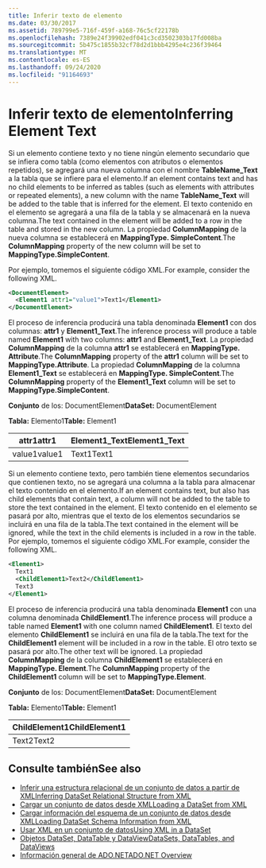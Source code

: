 ```yaml
---
title: Inferir texto de elemento
ms.date: 03/30/2017
ms.assetid: 789799e5-716f-459f-a168-76c5cf22178b
ms.openlocfilehash: 7389e24f39902edf041c3cd3502303b17fd008ba
ms.sourcegitcommit: 5b475c1855b32cf78d2d1bbb4295e4c236f39464
ms.translationtype: MT
ms.contentlocale: es-ES
ms.lasthandoff: 09/24/2020
ms.locfileid: "91164693"
---
```

# <a name="inferring-element-text"></a><span data-ttu-id="d734b-102">Inferir texto de elemento</span><span class="sxs-lookup"><span data-stu-id="d734b-102">Inferring Element Text</span></span>

<span data-ttu-id="d734b-103">Si un elemento contiene texto y no tiene ningún elemento secundario que se infiera como tabla (como elementos con atributos o elementos repetidos), se agregará una nueva columna con el nombre **TableName_Text** a la tabla que se infiere para el elemento.</span><span class="sxs-lookup"><span data-stu-id="d734b-103">If an element contains text and has no child elements to be inferred as tables (such as elements with attributes or repeated elements), a new column with the name **TableName_Text** will be added to the table that is inferred for the element.</span></span> <span data-ttu-id="d734b-104">El texto contenido en el elemento se agregará a una fila de la tabla y se almacenará en la nueva columna.</span><span class="sxs-lookup"><span data-stu-id="d734b-104">The text contained in the element will be added to a row in the table and stored in the new column.</span></span> <span data-ttu-id="d734b-105">La propiedad **ColumnMapping** de la nueva columna se establecerá en **MappingType. SimpleContent**.</span><span class="sxs-lookup"><span data-stu-id="d734b-105">The **ColumnMapping** property of the new column will be set to **MappingType.SimpleContent**.</span></span>  
  
 <span data-ttu-id="d734b-106">Por ejemplo, tomemos el siguiente código XML.</span><span class="sxs-lookup"><span data-stu-id="d734b-106">For example, consider the following XML.</span></span>  
  
```xml  
<DocumentElement>  
  <Element1 attr1="value1">Text1</Element1>  
</DocumentElement>  
```  
  
 <span data-ttu-id="d734b-107">El proceso de inferencia producirá una tabla denominada **Element1** con dos columnas: **attr1** y **Element1_Text**.</span><span class="sxs-lookup"><span data-stu-id="d734b-107">The inference process will produce a table named **Element1** with two columns: **attr1** and **Element1_Text**.</span></span> <span data-ttu-id="d734b-108">La propiedad **ColumnMapping** de la columna **attr1** se establecerá en **MappingType. Attribute**.</span><span class="sxs-lookup"><span data-stu-id="d734b-108">The **ColumnMapping** property of the **attr1** column will be set to **MappingType.Attribute**.</span></span> <span data-ttu-id="d734b-109">La propiedad **ColumnMapping** de la columna **Element1_Text** se establecerá en **MappingType. SimpleContent**.</span><span class="sxs-lookup"><span data-stu-id="d734b-109">The **ColumnMapping** property of the **Element1_Text** column will be set to **MappingType.SimpleContent**.</span></span>  
  
 <span data-ttu-id="d734b-110">**Conjunto** de los: DocumentElement</span><span class="sxs-lookup"><span data-stu-id="d734b-110">**DataSet:** DocumentElement</span></span>  
  
 <span data-ttu-id="d734b-111">**Tabla:** Elemento1</span><span class="sxs-lookup"><span data-stu-id="d734b-111">**Table:** Element1</span></span>  
  
|<span data-ttu-id="d734b-112">attr1</span><span class="sxs-lookup"><span data-stu-id="d734b-112">attr1</span></span>|<span data-ttu-id="d734b-113">Element1_Text</span><span class="sxs-lookup"><span data-stu-id="d734b-113">Element1_Text</span></span>|  
|-----------|--------------------|  
|<span data-ttu-id="d734b-114">value1</span><span class="sxs-lookup"><span data-stu-id="d734b-114">value1</span></span>|<span data-ttu-id="d734b-115">Text1</span><span class="sxs-lookup"><span data-stu-id="d734b-115">Text1</span></span>|  
  
 <span data-ttu-id="d734b-116">Si un elemento contiene texto, pero también tiene elementos secundarios que contienen texto, no se agregará una columna a la tabla para almacenar el texto contenido en el elemento.</span><span class="sxs-lookup"><span data-stu-id="d734b-116">If an element contains text, but also has child elements that contain text, a column will not be added to the table to store the text contained in the element.</span></span> <span data-ttu-id="d734b-117">El texto contenido en el elemento se pasará por alto, mientras que el texto de los elementos secundarios se incluirá en una fila de la tabla.</span><span class="sxs-lookup"><span data-stu-id="d734b-117">The text contained in the element will be ignored, while the text in the child elements is included in a row in the table.</span></span> <span data-ttu-id="d734b-118">Por ejemplo, tomemos el siguiente código XML.</span><span class="sxs-lookup"><span data-stu-id="d734b-118">For example, consider the following XML.</span></span>  
  
```xml  
<Element1>  
  Text1  
  <ChildElement1>Text2</ChildElement1>  
  Text3  
</Element1>  
```  
  
 <span data-ttu-id="d734b-119">El proceso de inferencia producirá una tabla denominada **Element1** con una columna denominada **ChildElement1**.</span><span class="sxs-lookup"><span data-stu-id="d734b-119">The inference process will produce a table named **Element1** with one column named **ChildElement1**.</span></span> <span data-ttu-id="d734b-120">El texto del elemento **ChildElement1** se incluirá en una fila de la tabla.</span><span class="sxs-lookup"><span data-stu-id="d734b-120">The text for the **ChildElement1** element will be included in a row in the table.</span></span> <span data-ttu-id="d734b-121">El otro texto se pasará por alto.</span><span class="sxs-lookup"><span data-stu-id="d734b-121">The other text will be ignored.</span></span> <span data-ttu-id="d734b-122">La propiedad **ColumnMapping** de la columna **ChildElement1** se establecerá en **MappingType. Element**.</span><span class="sxs-lookup"><span data-stu-id="d734b-122">The **ColumnMapping** property of the **ChildElement1** column will be set to **MappingType.Element**.</span></span>  
  
 <span data-ttu-id="d734b-123">**Conjunto** de los: DocumentElement</span><span class="sxs-lookup"><span data-stu-id="d734b-123">**DataSet:** DocumentElement</span></span>  
  
 <span data-ttu-id="d734b-124">**Tabla:** Elemento1</span><span class="sxs-lookup"><span data-stu-id="d734b-124">**Table:** Element1</span></span>  
  
|<span data-ttu-id="d734b-125">ChildElement1</span><span class="sxs-lookup"><span data-stu-id="d734b-125">ChildElement1</span></span>|  
|-------------------|  
|<span data-ttu-id="d734b-126">Text2</span><span class="sxs-lookup"><span data-stu-id="d734b-126">Text2</span></span>|  
  
## <a name="see-also"></a><span data-ttu-id="d734b-127">Consulte también</span><span class="sxs-lookup"><span data-stu-id="d734b-127">See also</span></span>

- [<span data-ttu-id="d734b-128">Inferir una estructura relacional de un conjunto de datos a partir de XML</span><span class="sxs-lookup"><span data-stu-id="d734b-128">Inferring DataSet Relational Structure from XML</span></span>](inferring-dataset-relational-structure-from-xml.md)
- [<span data-ttu-id="d734b-129">Cargar un conjunto de datos desde XML</span><span class="sxs-lookup"><span data-stu-id="d734b-129">Loading a DataSet from XML</span></span>](loading-a-dataset-from-xml.md)
- [<span data-ttu-id="d734b-130">Cargar información del esquema de un conjunto de datos desde XML</span><span class="sxs-lookup"><span data-stu-id="d734b-130">Loading DataSet Schema Information from XML</span></span>](loading-dataset-schema-information-from-xml.md)
- [<span data-ttu-id="d734b-131">Usar XML en un conjunto de datos</span><span class="sxs-lookup"><span data-stu-id="d734b-131">Using XML in a DataSet</span></span>](using-xml-in-a-dataset.md)
- [<span data-ttu-id="d734b-132">Objetos DataSet, DataTable y DataView</span><span class="sxs-lookup"><span data-stu-id="d734b-132">DataSets, DataTables, and DataViews</span></span>](index.md)
- [<span data-ttu-id="d734b-133">Información general de ADO.NET</span><span class="sxs-lookup"><span data-stu-id="d734b-133">ADO.NET Overview</span></span>](../ado-net-overview.md)
